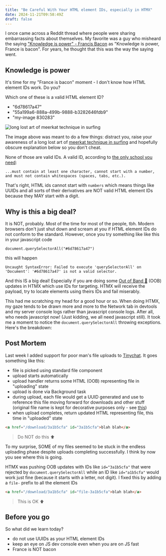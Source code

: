 ```yaml
---
title: "Be Careful With Your HTML element IDs, especially in HTMX"
date: 2024-11-21T09:58:49Z
draft: false
---
```


I once came across a Reddit thread where people were sharing embarrassing facts about themselves. My favorite was a guy who misheard the saying ["Knowledge is power" - Francis Bacon](https://www.monticello.org/research-education/thomas-jefferson-encyclopedia/knowledge-power-quotation/) as "Knowledge is power, France is bacon". For years, he thought that this was the way the saying went.

## Knowledge is power

It's time for my "France is bacon" moment - I don't know how HTML element IDs work. Do you?

Which one of these is a valid HTML element ID?

- "6d78617a47"
- "55a199a6-888a-499b-9888-b3282646fdb9"
- "my-image 830283" 

![long lost art of meerkat technique in surfing](/meerkat.png)

The image above was meant to do a few things: distract you, raise your awareness of a long lost art of [meerkat technique in surfing](https://www.reddit.com/r/surfing/comments/1gtba5p/whats_the_proper_meerkat_technique) and hopefully obscure explanation below so you don't cheat.

None of those are valid IDs. A valid ID, according to [the only school you need](https://www.w3schools.com/html/html_id.asp):

```...must contain at least one character, cannot start with a number, and must not contain whitespaces (spaces, tabs, etc.).```

That's right, HTML ids cannot start with `numbers` which means things like UUIDs and all sorts of their derivatives are NOT valid HTML element IDs because they MAY start with a digit.

## Why is this a big deal?

It is NOT, probably. Most of the time for most of the people, tbh. Modern browsers don't just shut down and scream at you if HTML element IDs do not conform to the standard. However, once you try something like like this in your javascript code 

`document.querySelectorAll("#6d78617a47")`

this will happen 

`Uncaught SyntaxError: Failed to execute 'querySelectorAll' on 'Document': '#6d78617a47' is not a valid selector.`

And this IS a big deal! Especially if you are doing some [Out of Band 🎺](https://htmx.org/attributes/hx-swap-oob/) (OOB) updates in HTMX which use IDs for targeting. HTMX will receive the payload, try to locate elements using theirs IDs and fail miserably.

This had me scratching my head for a good hour or so. When doing HTMX, my gaze tends to be drawn more and more to the Network tab in devtools and my server console logs rather than javascript console logs. After all, who needs javascript now! (Just kidding, we all need javascript still). It took me a moment to notice the `document.querySelectorAll` throwing exceptions. Here's the breakdown: 

## Post Mortem

Last week I added support for poor man's file uploads to [Tinychat](https://github.com/callmephilip/tinychat). It goes something like this:

- file is picked using standard file component
- upload starts automatically
- upload handler returns some HTML (OOB) representing file in  "uploading" state
- upload is done via Background task
- during upload, each file would get a UUID generated and use to reference this file moving forward for downloads and other stuff (original file name
is kept for decorative purposes only - see [this](https://cheatsheetseries.owasp.org/cheatsheets/File_Upload_Cheat_Sheet.html))
- when upload completes, return updated HTML representing file, this time in "uploaded" state

```html
<a href="/download/3a1b5cfa" id="3a1b5cfa">blah blah</a>
```

> Do NOT do this ⬆️

To my surprise, SOME of my files seemed to be stuck in the endless uploading phase despite uploads completing successfully. I think by now you see where this is going.

HTMX was pushing OOB updates with IDs like `id="3a1b5cfa"` that were rejected by `document.querySelectorAll` while an ID like
`id="a1b5cfa"` would work just fine (because it starts with a letter, not digit). I fixed this by adding a `file-` prefix
to all the element IDs

```html
<a href="/download/3a1b5cfa" id="file-3a1b5cfa">blah blah</a>
```

> This is OK ⬆️

## Before you go

So what did we learn today?

- do not use UUIDs as your HTML element IDs
- keep an eye on JS dev console even when you are on JS fast 
- France is NOT bacon


